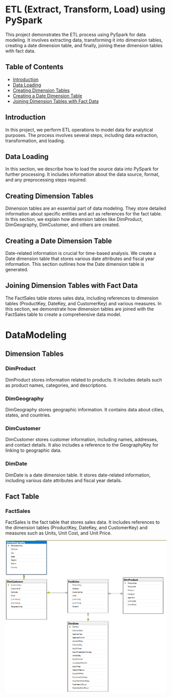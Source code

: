 # ETL (Extract, Transform, Load) using PySpark

This project demonstrates the ETL process using PySpark for data modeling. It involves extracting data, transforming it into dimension tables, creating a date dimension table, and finally, joining these dimension tables with fact data.

## Table of Contents

- [Introduction](#introduction)
- [Data Loading](#data-loading)
- [Creating Dimension Tables](#creating-dimension-tables)
- [Creating a Date Dimension Table](#creating-a-date-dimension-table)
- [Joining Dimension Tables with Fact Data](#joining-dimension-tables-with-fact-data)

## Introduction

In this project, we perform ETL operations to model data for analytical purposes. The process involves several steps, including data extraction, transformation, and loading.

## Data Loading

In this section, we describe how to load the source data into PySpark for further processing. It includes information about the data source, format, and any preprocessing steps required.

## Creating Dimension Tables

Dimension tables are an essential part of data modeling. They store detailed information about specific entities and act as references for the fact table. In this section, we explain how dimension tables like DimProduct, DimGeography, DimCustomer, and others are created.

## Creating a Date Dimension Table

Date-related information is crucial for time-based analysis. We create a Date dimension table that stores various date attributes and fiscal year information. This section outlines how the Date dimension table is generated.

## Joining Dimension Tables with Fact Data

The FactSales table stores sales data, including references to dimension tables (ProductKey, DateKey, and CustomerKey) and various measures. In this section, we demonstrate how dimension tables are joined with the FactSales table to create a comprehensive data model.

# DataModeling

## Dimension Tables

### DimProduct

DimProduct stores information related to products. It includes details such as product names, categories, and descriptions.

### DimGeography

DimGeography stores geographic information. It contains data about cities, states, and countries.

### DimCustomer

DimCustomer stores customer information, including names, addresses, and contact details. It also includes a reference to the GeographyKey for linking to geographic data.

### DimDate

DimDate is a date dimension table. It stores date-related information, including various date attributes and fiscal year details.

## Fact Table

### FactSales

FactSales is the fact table that stores sales data. It includes references to the dimension tables (ProductKey, DateKey, and CustomerKey) and measures such as Units, Unit Cost, and Unit Price.

![Data Warehouse Diagram](DataWarehouse.png)

